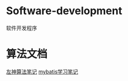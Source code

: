 # Software-development

软件开发程序

# 算法文档

[左神算法笔记](./算法/算法题笔记.md)
[mybatis学习笔记](./后端/SSM/Mybatis学习笔记.md)